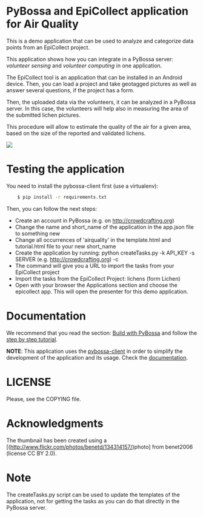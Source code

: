 PyBossa and EpiCollect application for Air Quality
==================================================

This is a demo application that can be used to analyze and categorize data
points from an EpiCollect project.

This application shows how you can integrate in a PyBossa server: *volunteer
sensing* and *volunteer computing* in one application.

The EpiCollect tool is an application that can be installed in an Android
device. Then, you can load a project and take geotagged pictures as well as
answer several questions, if the project has a form.

Then, the uploaded data via the volunteers, it can be analyzed in a PyBossa
server. In this case, the volunteers will help also in measuring the area of
the submitted lichen pictures.

This procedure will allow to estimate the quality of the air for a given area,
based on the size of the reported and validated lichens.

![](http://i.imgur.com/AQYEwDZ.png)

Testing the application
=======================

You need to install the pybossa-client first (use a virtualenv):

```bash
    $ pip install -r requirements.txt
```
Then, you can follow the next steps:

*  Create an account in PyBossa (e.g. on http://crowdcrafting.org)
*  Change the name and short_name of the application in the app.json file to something new
*  Change all occurrences of 'airquality' in the template.html and tutorial.html file to your new short_name
*  Create the application by running: python createTasks.py -k API_KEY -s SERVER (e.g. http://crowdcrafting.org) -c
*  The command will give you a URL to import the tasks from your EpiCollect
   project
*  Import the tasks from the EpiCollect Project: lichens (form Lichen)
*  Open with your browser the Applications section and choose the epicollect app. This will open the presenter for this demo application.

Documentation
=============

We recommend that you read the section: [Build with PyBossa](http://docs.pybossa.com/en/latest/build_with_pybossa.html) and follow the [step by step tutorial](http://docs.pybossa.com/en/latest/user/tutorial.html).

**NOTE**: This application uses the [pybossa-client](https://pypi.python.org/pypi/pybossa-client) in order to simplify the development of the application and its usage. Check the [documentation](http://pythonhosted.org/pybossa-client/).


LICENSE
=======

Please, see the COPYING file.


Acknowledgments
===============

The thumbnail has been created using a [(http://www.flickr.com/photos/benetd/134314157/)photo] from benet2006 (license CC BY 2.0).

Note
====
The createTasks.py script can be used to update the templates of the
application, not for getting the tasks as you can do that directly in the
PyBossa server.
